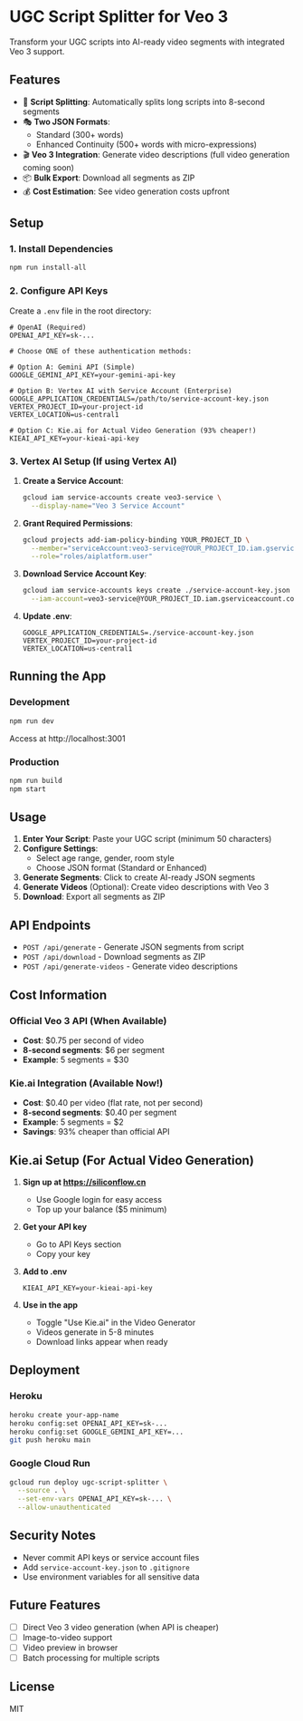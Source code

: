 # UGC Script Splitter for Veo 3

Transform your UGC scripts into AI-ready video segments with integrated Veo 3 support.

## Features

- 📝 **Script Splitting**: Automatically splits long scripts into 8-second segments
- 🎭 **Two JSON Formats**: 
  - Standard (300+ words) 
  - Enhanced Continuity (500+ words with micro-expressions)
- 🎬 **Veo 3 Integration**: Generate video descriptions (full video generation coming soon)
- 📦 **Bulk Export**: Download all segments as ZIP
- 💰 **Cost Estimation**: See video generation costs upfront

## Setup

### 1. Install Dependencies
```bash
npm run install-all
```

### 2. Configure API Keys

Create a `.env` file in the root directory:

```env
# OpenAI (Required)
OPENAI_API_KEY=sk-...

# Choose ONE of these authentication methods:

# Option A: Gemini API (Simple)
GOOGLE_GEMINI_API_KEY=your-gemini-api-key

# Option B: Vertex AI with Service Account (Enterprise)
GOOGLE_APPLICATION_CREDENTIALS=/path/to/service-account-key.json
VERTEX_PROJECT_ID=your-project-id
VERTEX_LOCATION=us-central1

# Option C: Kie.ai for Actual Video Generation (93% cheaper!)
KIEAI_API_KEY=your-kieai-api-key
```

### 3. Vertex AI Setup (If using Vertex AI)

1. **Create a Service Account**:
   ```bash
   gcloud iam service-accounts create veo3-service \
     --display-name="Veo 3 Service Account"
   ```

2. **Grant Required Permissions**:
   ```bash
   gcloud projects add-iam-policy-binding YOUR_PROJECT_ID \
     --member="serviceAccount:veo3-service@YOUR_PROJECT_ID.iam.gserviceaccount.com" \
     --role="roles/aiplatform.user"
   ```

3. **Download Service Account Key**:
   ```bash
   gcloud iam service-accounts keys create ./service-account-key.json \
     --iam-account=veo3-service@YOUR_PROJECT_ID.iam.gserviceaccount.com
   ```

4. **Update .env**:
   ```env
   GOOGLE_APPLICATION_CREDENTIALS=./service-account-key.json
   VERTEX_PROJECT_ID=your-project-id
   VERTEX_LOCATION=us-central1
   ```

## Running the App

### Development
```bash
npm run dev
```
Access at http://localhost:3001

### Production
```bash
npm run build
npm start
```

## Usage

1. **Enter Your Script**: Paste your UGC script (minimum 50 characters)
2. **Configure Settings**: 
   - Select age range, gender, room style
   - Choose JSON format (Standard or Enhanced)
3. **Generate Segments**: Click to create AI-ready JSON segments
4. **Generate Videos** (Optional): Create video descriptions with Veo 3
5. **Download**: Export all segments as ZIP

## API Endpoints

- `POST /api/generate` - Generate JSON segments from script
- `POST /api/download` - Download segments as ZIP
- `POST /api/generate-videos` - Generate video descriptions

## Cost Information

### Official Veo 3 API (When Available)
- **Cost**: $0.75 per second of video
- **8-second segments**: $6 per segment
- **Example**: 5 segments = $30

### Kie.ai Integration (Available Now!)
- **Cost**: $0.40 per video (flat rate, not per second)
- **8-second segments**: $0.40 per segment
- **Example**: 5 segments = $2
- **Savings**: 93% cheaper than official API

## Kie.ai Setup (For Actual Video Generation)

1. **Sign up at https://siliconflow.cn**
   - Use Google login for easy access
   - Top up your balance ($5 minimum)

2. **Get your API key**
   - Go to API Keys section
   - Copy your key

3. **Add to .env**
   ```env
   KIEAI_API_KEY=your-kieai-api-key
   ```

4. **Use in the app**
   - Toggle "Use Kie.ai" in the Video Generator
   - Videos generate in 5-8 minutes
   - Download links appear when ready

## Deployment

### Heroku
```bash
heroku create your-app-name
heroku config:set OPENAI_API_KEY=sk-...
heroku config:set GOOGLE_GEMINI_API_KEY=...
git push heroku main
```

### Google Cloud Run
```bash
gcloud run deploy ugc-script-splitter \
  --source . \
  --set-env-vars OPENAI_API_KEY=sk-... \
  --allow-unauthenticated
```

## Security Notes

- Never commit API keys or service account files
- Add `service-account-key.json` to `.gitignore`
- Use environment variables for all sensitive data

## Future Features

- [ ] Direct Veo 3 video generation (when API is cheaper)
- [ ] Image-to-video support
- [ ] Video preview in browser
- [ ] Batch processing for multiple scripts

## License

MIT
